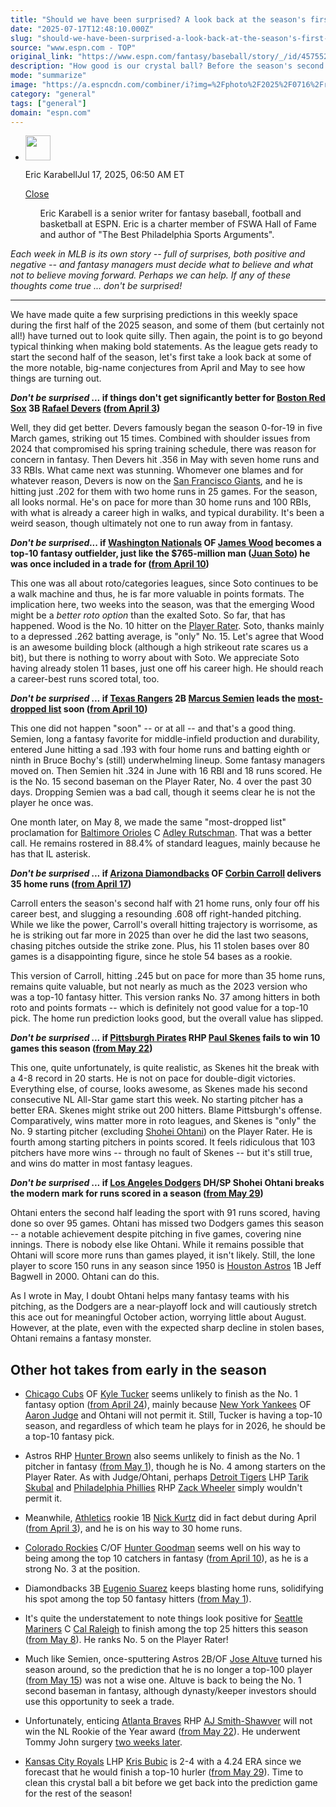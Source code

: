 ```yaml
---
title: "Should we have been surprised? A look back at the season's first-half predictions"
date: "2025-07-17T12:48:10.000Z"
slug: "should-we-have-been-surprised-a-look-back-at-the-season's-first-half-predictions"
source: "www.espn.com - TOP"
original_link: "https://www.espn.com/fantasy/baseball/story/_/id/45755229/fantasy-baseball-espn-news-mlb-surprised-2025-july-17"
description: "How good is our crystal ball? Before the season's second half gets underway, let's see how our first-half predictions panned out."
mode: "summarize"
image: "https://a.espncdn.com/combiner/i?img=%2Fphoto%2F2025%2F0716%2Fr1519880_1296x729_16%2D9.jpg"
category: "general"
tags: ["general"]
domain: "espn.com"
---
```

<div id="readability-page-1" class="page"><div><div><ul><li><p><img src="https://a.espncdn.com/combiner/i?img=/i/columnists/full/karabell_eric.png&amp;h=80&amp;w=80&amp;scale=crop" alt="" width="40" height="40"></p><p>Eric Karabell<span>Jul 17, 2025, 06:50 AM ET</span></p><div><p><a href="#">Close</a></p><ul>Eric Karabell is a senior writer for fantasy baseball, football and basketball at ESPN. Eric is a charter member of FSWA Hall of Fame and author of "The Best Philadelphia Sports Arguments".</ul></div></li></ul></div><p><em>Each week in MLB is its own story -- full of surprises, both positive and negative -- and fantasy managers must decide what to believe and what not to believe moving forward. Perhaps we can help. If any of these thoughts come true ... don't be surprised!</em></p><hr><p>We have made quite a few surprising predictions in this weekly space during the first half of the 2025 season, and some of them (but certainly not all!) have turned out to look quite silly. Then again, the point is to go beyond typical thinking when making bold statements. As the league gets ready to start the second half of the season, let's first take a look back at some of the more notable, big-name conjectures from April and May to see how things are turning out.</p><p><b><i>Don't be surprised ... </i> if things don't get significantly better for <a data-clubhouse-guid="c6df06f6-785d-3900-4935-5fd13742e2ee" href="https://www.espn.com/mlb/team/_/name/bos/boston-red-sox">Boston Red Sox</a> 3B <a data-player-guid="9a29840a-6ec6-8b17-995a-f01bc7567f2d" href="https://www.espn.com/mlb/player/_/id/33859/rafael-devers">Rafael Devers</a> (<a href="https://www.espn.com/fantasy/baseball/story/_/id/44517243/fantasy-baseball-espn-news-mlb-surprised-2025-april-3">from April 3</a>)</b></p><p>Well, they did get better. Devers famously began the season 0-for-19 in five March games, striking out 15 times. Combined with shoulder issues from 2024 that compromised his spring training schedule, there was reason for concern in fantasy. Then Devers hit .356 in May with seven home runs and 33 RBIs. What came next was stunning. Whomever one blames and for whatever reason, Devers is now on the <a data-clubhouse-guid="e072b79c-4fa1-3a55-bdcd-4d7d9734d79b" href="https://www.espn.com/mlb/team/_/name/sf/san-francisco-giants">San Francisco Giants</a>, and he is hitting just .202 for them with two home runs in 25 games. For the season, all looks normal. He's on pace for more than 30 home runs and 100 RBIs, with what is already a career high in walks, and typical durability. It's been a weird season, though ultimately not one to run away from in fantasy.</p><p><b><i>Don't be surprised... </i> if <a data-clubhouse-guid="a73e1046-e9aa-ef6b-4e0d-2a7c808cb284" href="https://www.espn.com/mlb/team/_/name/wsh/washington-nationals">Washington Nationals</a> OF <a data-player-guid="05e514e4-4e08-31e8-a7bc-7aa82497d299" href="https://www.espn.com/mlb/player/_/id/4918256/james-wood">James Wood</a> becomes a top-10 fantasy outfielder, just like the $765-million man (<a data-player-guid="c0225b71-161d-fe89-5c62-d27fa64259fd" href="https://www.espn.com/mlb/player/_/id/36969/juan-soto">Juan Soto</a>) he was once included in a trade for (<a href="https://www.espn.com/fantasy/baseball/story/_/id/44618678/fantasy-baseball-espn-news-mlb-surprised-2025-april-10">from April 10</a>)</b></p><p>This one was all about roto/categories leagues, since Soto continues to be a walk machine and thus, he is far more valuable in points formats. The implication here, two weeks into the season, was that the emerging Wood might be a <i>better roto option</i> than the exalted Soto. So far, that has happened. Wood is the No. 10 hitter on the <a href="https://fantasy.espn.com/baseball/playerrater">Player Rater</a>. Soto, thanks mainly to a depressed .262 batting average, is "only" No. 15. Let's agree that Wood is an awesome building block (although a high strikeout rate scares us a bit), but there is nothing to worry about with Soto. We appreciate Soto having already stolen 11 bases, just one off his career high. He should reach a career-best runs scored total, too.</p><p><b><i>Don't be surprised ... </i> if <a data-clubhouse-guid="4fa2cf46-09fc-255f-74a1-2a8857b0e671" href="https://www.espn.com/mlb/team/_/name/tex/texas-rangers">Texas Rangers</a> 2B <a data-player-guid="7e94f7f5-8502-7d28-e783-61e674f58107" href="https://www.espn.com/mlb/player/_/id/32146/marcus-semien">Marcus Semien</a> leads the <a href="https://fantasy.espn.com/baseball/addeddropped">most-dropped list</a> soon (<a href="https://www.espn.com/fantasy/baseball/story/_/id/44618678/fantasy-baseball-espn-news-mlb-surprised-2025-april-10">from April 10</a>)</b></p><p>This one did not happen "soon" -- or at all -- and that's a good thing. Semien, long a fantasy favorite for middle-infield production and durability, entered June hitting a sad .193 with four home runs and batting eighth or ninth in Bruce Bochy's (still) underwhelming lineup. Some fantasy managers moved on. Then Semien hit .324 in June with 16 RBI and 18 runs scored. He is the No. 15 second baseman on the Player Rater, No. 4 over the past 30 days. Dropping Semien was a bad call, though it seems clear he is not the player he once was.</p><p>One month later, on May 8, we made the same "most-dropped list" proclamation for <a data-clubhouse-guid="9ca473b8-e73e-a33d-8ea0-b4d160be4be7" href="https://www.espn.com/mlb/team/_/name/bal/baltimore-orioles">Baltimore Orioles</a> C <a data-player-guid="ef72b3ad-2cb6-eecb-37ab-24726859d3c5" href="https://www.espn.com/mlb/player/_/id/42178/adley-rutschman">Adley Rutschman</a>. That was a better call. He remains rostered in 88.4% of standard leagues, mainly because he has that IL asterisk.</p><p><b><i>Don't be surprised ... </i>if <a data-clubhouse-guid="43e14a76-ff66-49ed-24fc-2835932f99dd" href="https://www.espn.com/mlb/team/_/name/ari/arizona-diamondbacks">Arizona Diamondbacks</a> OF <a data-player-guid="e87f6474-dacb-3666-a7de-bb59438a830d" href="https://www.espn.com/mlb/player/_/id/42404/corbin-carroll">Corbin Carroll</a> delivers 35 home runs (<a href="https://www.espn.com/fantasy/baseball/story/_/id/44714252/fantasy-baseball-espn-news-mlb-surprised-2025-april-17">from April 17</a>)</b></p><p>Carroll enters the season's second half with 21 home runs, only four off his career best, and slugging a resounding .608 off right-handed pitching. While we like the power, Carroll's overall hitting trajectory is worrisome, as he is striking out far more in 2025 than over he did the last two seasons, chasing pitches outside the strike zone. Plus, his 11 stolen bases over 80 games is a disappointing figure, since he stole 54 bases as a rookie.</p><p>This version of Carroll, hitting .245 but on pace for more than 35 home runs, remains quite valuable, but not nearly as much as the 2023 version who was a top-10 fantasy hitter. This version ranks No. 37 among hitters in both roto and points formats -- which is definitely not good value for a top-10 pick. The home run prediction looks good, but the overall value has slipped.</p><p><b><i>Don't be surprised ... </i>if <a data-clubhouse-guid="5b8fc9be-4020-52c6-aa28-9a0f2d4383e0" href="https://www.espn.com/mlb/team/_/name/pit/pittsburgh-pirates">Pittsburgh Pirates</a> RHP <a data-player-guid="cdfd69c1-1b9b-30fe-acf4-aad457b0850e" href="https://www.espn.com/mlb/player/_/id/4719507/paul-skenes">Paul Skenes</a> fails to win 10 games this season (<a href="https://www.espn.com/fantasy/baseball/story/_/id/45266622/fantasy-baseball-espn-news-mlb-surprised-2025-22">from May 22</a>)</b></p><p>This one, quite unfortunately, is quite realistic, as Skenes hit the break with a 4-8 record in 20 starts. He is not on pace for double-digit victories. Everything else, of course, looks awesome, as Skenes made his second consecutive NL All-Star game start this week. No starting pitcher has a better ERA. Skenes might strike out 200 hitters. Blame Pittsburgh's offense. Comparatively, wins matter more in roto leagues, and Skenes is "only" the No. 9 starting pitcher (excluding <a data-player-guid="04a76996-4a5c-456d-8022-a9d45e3ff933" href="https://www.espn.com/mlb/player/_/id/39832/shohei-ohtani">Shohei Ohtani</a>) on the Player Rater. He is fourth among starting pitchers in points scored. It feels ridiculous that 103 pitchers have more wins -- through no fault of Skenes -- but it's still true, and wins do matter in most fantasy leagues.</p><p><b><i>Don't be surprised ... </i>if <a data-clubhouse-guid="fb7cf413-5156-9fc2-abe0-2273b89f70db" href="https://www.espn.com/mlb/team/_/name/lad/los-angeles-dodgers">Los Angeles Dodgers</a> DH/SP Shohei Ohtani breaks the modern mark for runs scored in a season (<a href="https://www.espn.com/fantasy/baseball/story/_/id/45372382/fantasy-baseball-espn-news-mlb-surprised-2025-29">from May 29</a>)</b></p><p>Ohtani enters the second half leading the sport with 91 runs scored, having done so over 95 games. Ohtani has missed two Dodgers games this season -- a notable achievement despite pitching in five games, covering nine innings. There is nobody else like Ohtani. While it remains possible that Ohtani will score more runs than games played, it isn't likely. Still, the lone player to score 150 runs in any season since 1950 is <a data-clubhouse-guid="00a3015f-09ec-1b03-52af-656f5e0a18d5" href="https://www.espn.com/mlb/team/_/name/hou/houston-astros">Houston Astros</a> 1B Jeff Bagwell in 2000. Ohtani can do this.</p><p>As I wrote in May, I doubt Ohtani helps many fantasy teams with his pitching, as the Dodgers are a near-playoff lock and will cautiously stretch this ace out for meaningful October action, worrying little about August. However, at the plate, even with the expected sharp decline in stolen bases, Ohtani remains a fantasy monster.</p><h2>Other hot takes from early in the season</h2><ul><li><p><a data-clubhouse-guid="5cda5067-7075-66b1-4b94-2333ab8d9807" href="https://www.espn.com/mlb/team/_/name/chc/chicago-cubs">Chicago Cubs</a> OF <a data-player-guid="b963b85d-6db2-f0e5-b763-88d4a41c0d73" href="https://www.espn.com/mlb/player/_/id/34967/kyle-tucker">Kyle Tucker</a> seems unlikely to finish as the No. 1 fantasy option (<a href="https://www.espn.com/fantasy/baseball/story/_/id/44831771/fantasy-baseball-espn-news-mlb-surprised-2025-april-24">from April 24</a>), mainly because <a data-clubhouse-guid="2b9cedf3-ce60-0bcf-fafe-8cd055255685" href="https://www.espn.com/mlb/team/_/name/nyy/new-york-yankees">New York Yankees</a> OF <a data-player-guid="e3e39e69-2861-f5b5-49be-b0880534c802" href="https://www.espn.com/mlb/player/_/id/33192/aaron-judge">Aaron Judge</a> and Ohtani will not permit it. Still, Tucker is having a top-10 season, and regardless of which team he plays for in 2026, he should be a top-10 fantasy pick. </p></li><li><p>Astros RHP <a data-player-guid="cc9ee364-ac21-3540-ab45-3fee5fe359d1" href="https://www.espn.com/mlb/player/_/id/4717803/hunter-brown">Hunter Brown</a> also seems unlikely to finish as the No. 1 pitcher in fantasy (<a href="https://www.espn.com/fantasy/baseball/story/_/id/44947998/fantasy-baseball-espn-news-mlb-surprised-2025-1">from May 1</a>), though he is No. 4 among starters on the Player Rater. As with Judge/Ohtani, perhaps <a data-clubhouse-guid="b27c64bf-4f18-f713-ba06-db1bce2394e7" href="https://www.espn.com/mlb/team/_/name/det/detroit-tigers">Detroit Tigers</a> LHP <a data-player-guid="2e709af2-d8bb-3d70-978d-f33a50695c14" href="https://www.espn.com/mlb/player/_/id/42409/tarik-skubal">Tarik Skubal</a> and <a data-clubhouse-guid="ff1e263a-f6a6-93c3-1373-418623652ff0" href="https://www.espn.com/mlb/team/_/name/phi/philadelphia-phillies">Philadelphia Phillies</a> RHP <a data-player-guid="150fa88b-caca-cd7c-3ea9-353c2a361244" href="https://www.espn.com/mlb/player/_/id/31267/zack-wheeler">Zack Wheeler</a> simply wouldn't permit it.</p></li><li><p>Meanwhile, <a data-clubhouse-guid="1d8ed3a9-4c7d-0941-3677-bb6defe67c7a" href="https://www.espn.com/mlb/team/_/name/ath/athletics-athletics">Athletics</a> rookie 1B <a data-player-guid="3c91bc94-f039-3293-8b62-e6371ebaea0b" href="https://www.espn.com/mlb/player/_/id/4966637/nick-kurtz">Nick Kurtz</a> did in fact debut during April (<a href="https://www.espn.com/fantasy/baseball/story/_/id/44517243/fantasy-baseball-espn-news-mlb-surprised-2025-april-3">from April 3</a>), and he is on his way to 30 home runs. </p></li><li><p><a data-clubhouse-guid="f3f1ba71-05f1-a49a-0363-3b1d8e0db4cf" href="https://www.espn.com/mlb/team/_/name/col/colorado-rockies">Colorado Rockies</a> C/OF <a data-player-guid="5a773ef5-dc0a-34c9-b5f7-f88608ed5406" href="https://www.espn.com/mlb/player/_/id/4416591/hunter-goodman">Hunter Goodman</a> seems well on his way to being among the top 10 catchers in fantasy (<a href="https://www.espn.com/fantasy/baseball/story/_/id/44618678/fantasy-baseball-espn-news-mlb-surprised-2025-april-10">from April 10</a>), as he is a strong No. 3 at the position. </p></li><li><p>Diamondbacks 3B <a data-player-guid="1a1ec65f-a81f-8ce9-9f38-7275b93a2474" href="https://www.espn.com/mlb/player/_/id/32367/eugenio-suarez">Eugenio Suarez</a> keeps blasting home runs, solidifying his spot among the top 50 fantasy hitters (<a href="https://www.espn.com/fantasy/baseball/story/_/id/44947998/fantasy-baseball-espn-news-mlb-surprised-2025-1">from May 1</a>).</p></li><li><p>It's quite the understatement to note things look positive for <a data-clubhouse-guid="56d60582-088f-6848-5180-1fb04440cf87" href="https://www.espn.com/mlb/team/_/name/sea/seattle-mariners">Seattle Mariners</a> C <a data-player-guid="6c27dcb5-a741-d526-b5ac-f3988e288a70" href="https://www.espn.com/mlb/player/_/id/41292/cal-raleigh">Cal Raleigh</a> to finish among the top 25 hitters this season (<a href="https://www.espn.com/fantasy/baseball/story/_/id/45050734/fantasy-baseball-espn-news-mlb-surprised-2025-8">from May 8</a>). He ranks No. 5 on the Player Rater!</p></li><li><p>Much like Semien, once-sputtering Astros 2B/OF <a data-player-guid="3e8ded2a-d813-324d-5925-28149ef72a30" href="https://www.espn.com/mlb/player/_/id/31662/jose-altuve">Jose Altuve</a> turned his season around, so the prediction that he is no longer a top-100 player (<a href="https://www.espn.com/fantasy/baseball/story/_/id/45159237/fantasy-baseball-espn-news-mlb-surprised-2025-15">from May 15</a>) was not a wise one. Altuve is back to being the No. 1 second baseman in fantasy, although dynasty/keeper investors should use this opportunity to seek a trade.</p></li><li><p>Unfortunately, enticing <a data-clubhouse-guid="122673a3-bf06-4432-6950-b8a32e52ac2e" href="https://www.espn.com/mlb/team/_/name/atl/atlanta-braves">Atlanta Braves</a> RHP <a data-player-guid="98539c51-fe95-3ff2-a6b2-dcbebdaba489" href="https://www.espn.com/mlb/player/_/id/4917640/aj-smith-shawver">AJ Smith-Shawver</a> will not win the NL Rookie of the Year award (<a href="https://www.espn.com/fantasy/baseball/story/_/id/45266622/fantasy-baseball-espn-news-mlb-surprised-2025-22">from May 22</a>). He underwent Tommy John surgery <a href="https://www.espn.com/mlb/story/_/id/45481002/braves-aj-smith-shawver-undergoes-tommy-john-surgery">two weeks later</a>.</p></li><li><p><a data-clubhouse-guid="11a5df00-0945-35a5-66fe-a3a107975558" href="https://www.espn.com/mlb/team/_/name/kc/kansas-city-royals">Kansas City Royals</a> LHP <a data-player-guid="115397d1-d7cb-90d6-43dd-36f2df479e17" href="https://www.espn.com/mlb/player/_/id/41201/kris-bubic">Kris Bubic</a> is 2-4 with a 4.24 ERA since we forecast that he would finish a top-10 hurler (<a href="http://https//www.espn.com/fantasy/baseball/story/_/id/45372382/fantasy-baseball-espn-news-mlb-surprised-2025-29">from May 29</a>). Time to clean this crystal ball a bit before we get back into the prediction game for the rest of the season!</p></li></ul>
</div></div>